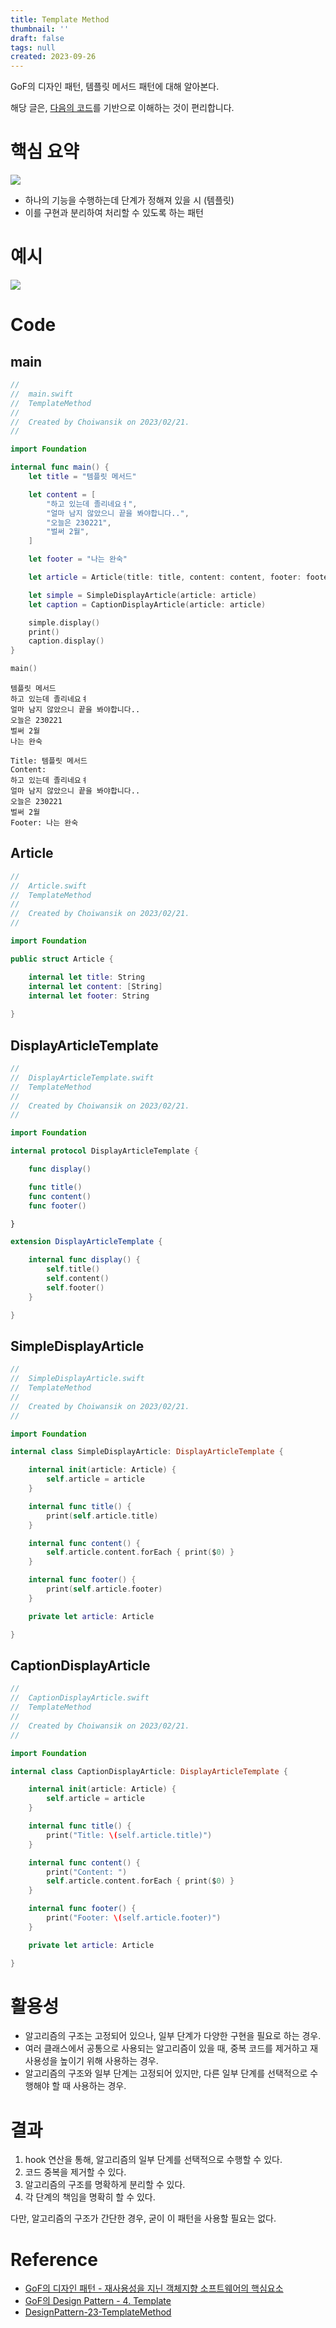 ```yaml
---
title: Template Method
thumbnail: ''
draft: false
tags: null
created: 2023-09-26
---
```


GoF의 디자인 패턴, 템플릿 메서드 패턴에 대해 알아본다.

해당 글은, [다음의 코드](https://github.com/wansook0316/DesignPattern-22-TemplateMethod)를 기반으로 이해하는 것이 편리합니다.

# 핵심 요약

![](DesignPattern_24_TemplateMethod_0.png)

* 하나의 기능을 수행하는데 단계가 정해져 있을 시 (템플릿)
* 이를 구현과 분리하여 처리할 수 있도록 하는 패턴

# 예시

![](DesignPattern_24_TemplateMethod_1.png)

# Code

## main

````swift
//
//  main.swift
//  TemplateMethod
//
//  Created by Choiwansik on 2023/02/21.
//

import Foundation

internal func main() {
    let title = "템플릿 메서드"

    let content = [
        "하고 있는데 졸리네요ㅕ",
        "얼마 남지 않았으니 끝을 봐야합니다..",
        "오늘은 230221",
        "벌써 2월",
    ]

    let footer = "나는 완숙"

    let article = Article(title: title, content: content, footer: footer)

    let simple = SimpleDisplayArticle(article: article)
    let caption = CaptionDisplayArticle(article: article)

    simple.display()
    print()
    caption.display()
}

main()

````

````
템플릿 메서드
하고 있는데 졸리네요ㅕ
얼마 남지 않았으니 끝을 봐야합니다..
오늘은 230221
벌써 2월
나는 완숙

Title: 템플릿 메서드
Content: 
하고 있는데 졸리네요ㅕ
얼마 남지 않았으니 끝을 봐야합니다..
오늘은 230221
벌써 2월
Footer: 나는 완숙
````

## Article

````swift
//
//  Article.swift
//  TemplateMethod
//
//  Created by Choiwansik on 2023/02/21.
//

import Foundation

public struct Article {

    internal let title: String
    internal let content: [String]
    internal let footer: String
    
}

````

## DisplayArticleTemplate

````swift
//
//  DisplayArticleTemplate.swift
//  TemplateMethod
//
//  Created by Choiwansik on 2023/02/21.
//

import Foundation

internal protocol DisplayArticleTemplate {

    func display()

    func title()
    func content()
    func footer()

}

extension DisplayArticleTemplate {

    internal func display() {
        self.title()
        self.content()
        self.footer()
    }

}

````

## SimpleDisplayArticle

````swift
//
//  SimpleDisplayArticle.swift
//  TemplateMethod
//
//  Created by Choiwansik on 2023/02/21.
//

import Foundation

internal class SimpleDisplayArticle: DisplayArticleTemplate {

    internal init(article: Article) {
        self.article = article
    }

    internal func title() {
        print(self.article.title)
    }

    internal func content() {
        self.article.content.forEach { print($0) }
    }

    internal func footer() {
        print(self.article.footer)
    }

    private let article: Article

}

````

## CaptionDisplayArticle

````swift
//
//  CaptionDisplayArticle.swift
//  TemplateMethod
//
//  Created by Choiwansik on 2023/02/21.
//

import Foundation

internal class CaptionDisplayArticle: DisplayArticleTemplate {

    internal init(article: Article) {
        self.article = article
    }

    internal func title() {
        print("Title: \(self.article.title)")
    }

    internal func content() {
        print("Content: ")
        self.article.content.forEach { print($0) }
    }

    internal func footer() {
        print("Footer: \(self.article.footer)")
    }

    private let article: Article

}

````

# 활용성

* 알고리즘의 구조는 고정되어 있으나, 일부 단계가 다양한 구현을 필요로 하는 경우.
* 여러 클래스에서 공통으로 사용되는 알고리즘이 있을 때, 중복 코드를 제거하고 재사용성을 높이기 위해 사용하는 경우.
* 알고리즘의 구조와 일부 단계는 고정되어 있지만, 다른 일부 단계를 선택적으로 수행해야 할 때 사용하는 경우.

# 결과

1. hook 연산을 통해, 알고리즘의 일부 단계를 선택적으로 수행할 수 있다.
1. 코드 중복을 제거할 수 있다.
1. 알고리즘의 구조를 명확하게 분리할 수 있다.
1. 각 단계의 책임을 명확히 할 수 있다.

다만, 알고리즘의 구조가 간단한 경우, 굳이 이 패턴을 사용할 필요는 없다.

# Reference

* [GoF의 디자인 패턴 - 재사용성을 지닌 객체지향 소프트웨어의 핵심요소](http://www.yes24.com/Product/Goods/17525598)
* [GoF의 Design Pattern - 4. Template](https://www.youtube.com/watch?v=hPTqWJm51Vs&list=PLe6NQuuFBu7FhPfxkjDd2cWnTy2y_w_jZ&index=4)
* [DesignPattern-23-TemplateMethod](https://github.com/wansook0316/DesignPattern-23-TemplateMethod)
